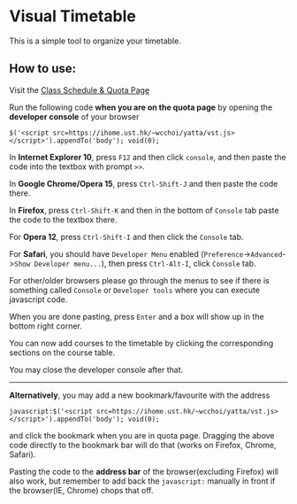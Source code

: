 Visual Timetable
================

This is a simple tool to organize your timetable.

## How to use:

Visit the [Class Schedule &amp; Quota Page](https://w5.ab.ust.hk/wcq/cgi-bin/1310/)

Run the following code
**when you are on the quota page**
by opening the **developer console** of your browser

`$('<script src=https://ihome.ust.hk/~wcchoi/yatta/vst.js></script>').appendTo('body'); void(0);`

In **Internet Explorer 10**, press `F12` and then click `console`, and then paste the code into the textbox with prompt `>>`.

In **Google Chrome/Opera 15**, press `Ctrl-Shift-J` and then paste the code there.

In **Firefox**, press `Ctrl-Shift-K` and then in the bottom of `Console` tab paste the code to the textbox there.

For **Opera 12**, press `Ctrl-Shift-I` and then click the `Console` tab.

For **Safari**, you should have `Developer Menu` enabled (`Preference`->`Advanced`->`Show Developer menu...`), then press `Ctrl-Alt-I`, click `Console` tab.

For other/older browsers please go through the menus to see if there is something called `Console` or `Developer tools` where you can execute javascript code.

When you are done pasting, press `Enter` and a box will show up in the bottom right corner.

You can now add courses to the timetable by clicking the corresponding sections on the course table.

You may close the developer console after that.

--------------

**Alternatively**, you may add a new bookmark/favourite with the address

`javascript:$('<script src=https://ihome.ust.hk/~wcchoi/yatta/vst.js></script>').appendTo('body'); void(0);`

and click the bookmark when you are in quota page. Dragging the above code directly to the bookmark bar will do that (works on Firefox, Chrome, Safari).

Pasting the code to the **address bar** of the browser(excluding Firefox) will also work, but remember to add back the `javascript:` manually in front if the browser(IE, Chrome) chops that off.
